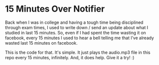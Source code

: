 # 15 Minutes Over Notifier

Back when I was in college and having a tough time being disciplined through exam times, I used to write down / send an update about what I studied in last 15 minutes. So, even if I had spent the time wasting it on facebook, every 15 minutes I used to hear a bell telling me that I've already wasted last 15 minutes on facebook.

This is the code for that. It's simple. It just plays the audio.mp3 file in this repo every 15 minutes, infinitely. And, it does help. Give it a try! :) 
